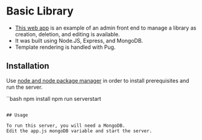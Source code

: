 # Basic Library

- [This web app](https://polar-inlet-71512.herokuapp.com/catalog) is an example of an admin front end to manage a library as creation, deletion, and editing is available.
- It was built using Node.JS, Express, and MongoDB.
- Template rendering is handled with Pug.

## Installation

Use [node and node package manager](https://nodejs.org/en/) in order to install prerequisites and run the server.

``bash
npm install
npm run serverstart
```

## Usage

To run this server, you will need a MongoDB.
Edit the app.js mongoDB variable and start the server.
